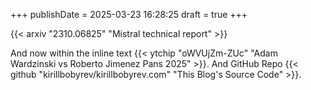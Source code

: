 +++
publishDate = 2025-03-23 16:28:25
draft = true
+++

{{< arxiv "2310.06825" "Mistral technical report" >}}

And now within the inline text {{< ytchip "oWVUjZm-ZUc" "Adam Wardzinski vs Roberto Jimenez Pans 2025" >}}.
And GitHub Repo {{< github "kirillbobyrev/kirillbobyrev.com" "This Blog's Source Code" >}}.
